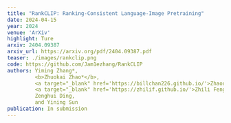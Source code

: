 ```yaml
---
title: "RankCLIP: Ranking-Consistent Language-Image Pretraining"
date: 2024-04-15
year: 2024
venue: 'ArXiv'
highlight: Ture
arxiv: 2404.09387
arxiv_url: https://arxiv.org/pdf/2404.09387.pdf
teaser: ./images/rankclip.png
code: https://github.com/Jam1ezhang/RankCLIP
authors: Yiming Zhang*,
         <b>Zhuokai Zhao*</b>,
         <a target="_blank" href='https://billchan226.github.io/'>Zhaorun Chen</a>,
         <a target="_blank" href='https://zhilif.github.io/'>Zhili Feng</a>,
         Zenghui Ding,
         and Yining Sun
publication: In submission
---
```

